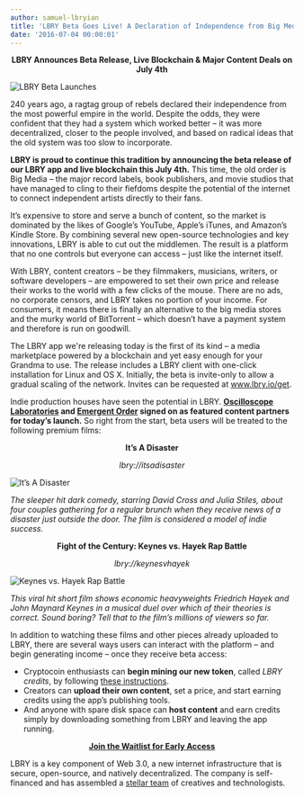 ```yaml
---
author: samuel-lbryian
title: 'LBRY Beta Goes Live! A Declaration of Independence from Big Media'
date: '2016-07-04 00:00:01'
---
```


**<p style="text-align: center;">LBRY Announces Beta Release, Live Blockchain & Major Content Deals on July 4th</p>**

![LBRY Beta Launches](/img/fireworks600.png)

240 years ago, a ragtag group of rebels declared their independence from the most powerful empire in the world. Despite the odds, they were confident that they had a system which worked better – it was more decentralized, closer to the people involved, and based on radical ideas that the old system was too slow to incorporate.

**LBRY is proud to continue this tradition by announcing the beta release of our LBRY app and live blockchain this July 4th.** This time, the old order is Big Media – the major record labels, book publishers, and movie studios that have managed to cling to their fiefdoms despite the potential of the internet to connect independent artists directly to their fans.

It’s expensive to store and serve a bunch of content, so the market is dominated by the likes of Google’s YouTube, Apple’s iTunes, and Amazon’s Kindle Store. By combining several new open-source technologies and key innovations, LBRY is able to cut out the middlemen. The result is a platform that no one controls but everyone can access – just like the internet itself.

With LBRY, content creators – be they filmmakers, musicians, writers, or software developers – are empowered to set their own price and release their works to the world with a few clicks of the mouse.  There are no ads, no corporate censors, and LBRY takes no portion of your income. For consumers, it means there is finally an alternative to the big media stores and the murky world of BitTorrent – which doesn’t have a payment system and therefore is run on goodwill.

The LBRY app we're releasing today is the first of its kind – a media marketplace powered by a blockchain and yet easy enough for your Grandma to use. The release includes a LBRY client with one-click installation for Linux and OS X. Initially, the beta is invite-only to allow a gradual scaling of the network. Invites can be requested at www.lbry.io/get.

Indie production houses have seen the potential in LBRY. **[Oscilloscope Laboratories](http://www.oscilloscope.net/) and [Emergent Order](http://emergentorder.com/) signed on as featured content partners for today’s launch.** So right from the start, beta users will be treated to the following premium films:

**<p style="text-align: center;">It’s A Disaster</p>**
*<p style="text-align: center;">lbry://itsadisaster</p>*

![It’s A Disaster](/img/disaster500.png)

*The sleeper hit dark comedy, starring David Cross and Julia Stiles, about four couples gathering for a regular brunch when they receive news of a disaster just outside the door. The film is considered a model of indie success.*

**<p style="text-align: center;">Fight of the Century: Keynes vs. Hayek Rap Battle</p>**
*<p style="text-align: center;">lbry://keynesvhayek</p>*

![Keynes vs. Hayek Rap Battle](/img/keyneshayek500.png)

*This viral hit short film shows economic heavyweights Friedrich Hayek and John Maynard Keynes in a musical duel over which of their theories is correct. Sound boring? Tell that to the film’s millions of viewers so far.*

In addition to watching these films and other pieces already uploaded to LBRY, there are several ways users can interact with the platform – and begin generating income – once they receive beta access:

* Cryptocoin enthusiasts can **begin mining our new token**, called *LBRY credits*, by following [these instructions](https://lbry.io/faq/mining-credits).
* Creators can **upload their own content**, set a price, and start earning credits using the app’s publishing tools.
* And anyone with spare disk space can **host content** and earn credits simply by downloading something from LBRY and leaving the app running.

**<p style="text-align: center;">[Join the Waitlist for Early Access](https://lbry.io/get)</p>**

LBRY is a key component of Web 3.0, a new internet infrastructure that is secure, open-source, and natively decentralized. The company is self-financed and has assembled a [stellar team](https://lbry.io/team) of creatives and technologists.





